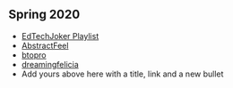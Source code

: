 ## Spring 2020

- [EdTechJoker Playlist](https://www.youtube.com/playlist?list=PLJQupiji7J5e8t_dL8T1iVq-bMPElKTI2)
- [AbstractFeel](https://www.youtube.com/playlist?list=PLJVIH4MDUvoGOIQcQSwdHeQkmu71YNUS_)
- [btopro](https://btopro.com/)
- [dreamingfelicia](https://www.youtube.com/channel/UCQPw1ozw-l4zlE-xx8dEF5A/featured)
- Add yours above here with a title, link and a new bullet

